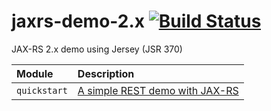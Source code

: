 # jaxrs-demo-2.x [![Build Status][travis-img]][travis]

JAX-RS 2.x demo using Jersey (JSR 370)

Module | Description
:----- | :-----
`quickstart` | [A simple REST demo with JAX-RS][1]

[1]: https://mincong-h.github.io/2018/11/13/simple-rest-demo-with-jax-rs/
[travis]: https://travis-ci.org/mincong-h/jaxrs-2.x-demo
[travis-img]: https://travis-ci.org/mincong-h/jaxrs-2.x-demo.svg?branch=master
